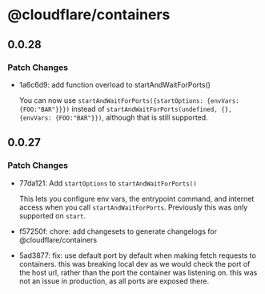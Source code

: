 # @cloudflare/containers

## 0.0.28

### Patch Changes

- 1a6c6d9: add function overload to startAndWaitForPorts()

  You can now use `startAndWaitForPorts({startOptions: {envVars: {FOO:"BAR"}}})` instead of `startAndWaitForPorts(undefined, {},  {envVars: {FOO:"BAR"}})`, although that is still supported.

## 0.0.27

### Patch Changes

- 77da121: Add `startOptions` to `startAndWaitForPorts()`

  This lets you configure env vars, the entrypoint command, and internet access when you call `startAndWaitForPorts`. Previously this was only supported on `start`.

- f57250f: chore: add changesets to generate changelogs for @cloudflare/containers
- 5ad3877: fix: use default port by default when making fetch requests to containers. this was breaking local dev as we would check the port of the host url, rather than the port the container was listening on. this was not an issue in production, as all ports are exposed there.
